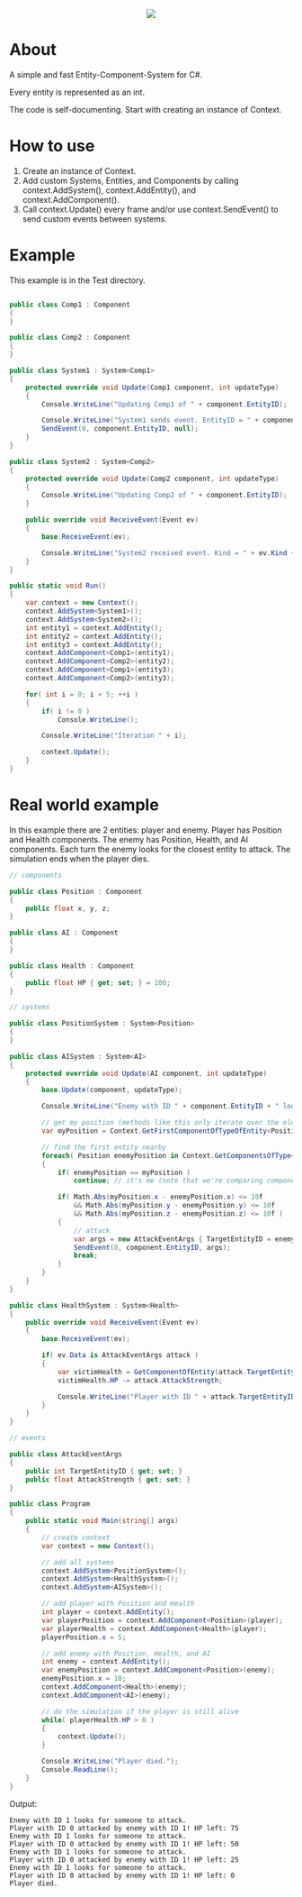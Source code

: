 <p align="center">
  <img src="https://user-images.githubusercontent.com/8492408/124278535-ab1e1080-db46-11eb-8b5f-6781faf651b6.png">
</p>

# About

A simple and fast Entity-Component-System for C#.

Every entity is represented as an int.

The code is self-documenting. Start with creating an instance of Context.

# How to use

1. Create an instance of Context.
2. Add custom Systems, Entities, and Components by calling context.AddSystem(), context.AddEntity(), and context.AddComponent().
3. Call context.Update() every frame and/or use context.SendEvent() to send custom events between systems.

# Example

This example is in the Test directory.

```C#

public class Comp1 : Component
{
}

public class Comp2 : Component
{
}

public class System1 : System<Comp1>
{
    protected override void Update(Comp1 component, int updateType)
    {
        Console.WriteLine("Updating Comp1 of " + component.EntityID);

        Console.WriteLine("System1 sends event. EntityID = " + component.EntityID);
        SendEvent(0, component.EntityID, null);
    }
}

public class System2 : System<Comp2>
{
    protected override void Update(Comp2 component, int updateType)
    {
        Console.WriteLine("Updating Comp2 of " + component.EntityID);
    }

    public override void ReceiveEvent(Event ev)
    {
        base.ReceiveEvent(ev);

        Console.WriteLine("System2 received event. Kind = " + ev.Kind + ", EntityID = " + ev.EntityID);
    }
}

public static void Run()
{
    var context = new Context();
    context.AddSystem<System1>();
    context.AddSystem<System2>();
    int entity1 = context.AddEntity();
    int entity2 = context.AddEntity();
    int entity3 = context.AddEntity();
    context.AddComponent<Comp1>(entity1);
    context.AddComponent<Comp2>(entity2);
    context.AddComponent<Comp1>(entity3);
    context.AddComponent<Comp2>(entity3);

    for( int i = 0; i < 5; ++i )
    {
        if( i != 0 )
            Console.WriteLine();

        Console.WriteLine("Iteration " + i);

        context.Update();
    }
}
```

# Real world example

In this example there are 2 entities: player and enemy. Player has Position and Health components. The enemy has Position, Health, and AI components. Each turn the enemy looks for the closest entity to attack. The simulation ends when the player dies.

```C#
// components

public class Position : Component
{
    public float x, y, z;
}

public class AI : Component
{
}

public class Health : Component
{
    public float HP { get; set; } = 100;
}

// systems

public class PositionSystem : System<Position>
{
}

public class AISystem : System<AI>
{
    protected override void Update(AI component, int updateType)
    {
        base.Update(component, updateType);

        Console.WriteLine("Enemy with ID " + component.EntityID + " looks for someone to attack.");

        // get my position (methods like this only iterate over the elements of a cached list of components of this entity)
        var myPosition = Context.GetFirstComponentOfTypeOfEntity<Position>(component.EntityID);

        // find the first entity nearby
        foreach( Position enemyPosition in Context.GetComponentsOfType<Position>() )
        {
            if( enemyPosition == myPosition )
                continue; // it's me (note that we're comparing component references, not values)

            if( Math.Abs(myPosition.x - enemyPosition.x) <= 10f
                && Math.Abs(myPosition.y - enemyPosition.y) <= 10f
                && Math.Abs(myPosition.z - enemyPosition.z) <= 10f )
            {
                // attack
                var args = new AttackEventArgs { TargetEntityID = enemyPosition.EntityID, AttackStrength = 25 };
                SendEvent(0, component.EntityID, args);
                break;
            }
        }
    }
}

public class HealthSystem : System<Health>
{
    public override void ReceiveEvent(Event ev)
    {
        base.ReceiveEvent(ev);

        if( ev.Data is AttackEventArgs attack )
        {
            var victimHealth = GetComponentOfEntity(attack.TargetEntityID);
            victimHealth.HP -= attack.AttackStrength;

            Console.WriteLine("Player with ID " + attack.TargetEntityID + " attacked by enemy with ID " + ev.EntityID + "! HP left: " + victimHealth.HP);
        }
    }
}

// events

public class AttackEventArgs
{
    public int TargetEntityID { get; set; }
    public float AttackStrength { get; set; }
}

public class Program
{
    public static void Main(string[] args)
    {
        // create context
        var context = new Context();

        // add all systems
        context.AddSystem<PositionSystem>();
        context.AddSystem<HealthSystem>();
        context.AddSystem<AISystem>();

        // add player with Position and Health
        int player = context.AddEntity();
        var playerPosition = context.AddComponent<Position>(player);
        var playerHealth = context.AddComponent<Health>(player);
        playerPosition.x = 5;

        // add enemy with Position, Health, and AI
        int enemy = context.AddEntity();
        var enemyPosition = context.AddComponent<Position>(enemy);
        enemyPosition.x = 10;
        context.AddComponent<Health>(enemy);
        context.AddComponent<AI>(enemy);

        // do the simulation if the player is still alive
        while( playerHealth.HP > 0 )
        {
            context.Update();
        }

        Console.WriteLine("Player died.");
        Console.ReadLine();
    }
}
```

Output:

```
Enemy with ID 1 looks for someone to attack.
Player with ID 0 attacked by enemy with ID 1! HP left: 75
Enemy with ID 1 looks for someone to attack.
Player with ID 0 attacked by enemy with ID 1! HP left: 50
Enemy with ID 1 looks for someone to attack.
Player with ID 0 attacked by enemy with ID 1! HP left: 25
Enemy with ID 1 looks for someone to attack.
Player with ID 0 attacked by enemy with ID 1! HP left: 0
Player died.
```

